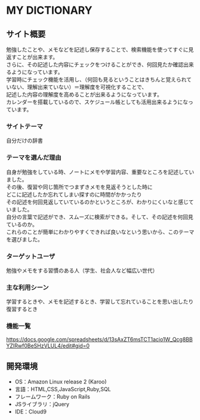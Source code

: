 # MY DICTIONARY

## サイト概要
勉強したことや、メモなどを記述し保存することで、検索機能を使ってすぐに見返すことが出来ます。<br>
さらに、その記述した内容にチェックをつけることができ、何回見たか確認出来るようになっています。<br>
学習時にチェック機能を活用し、（何回も見るということはきちんと覚えられていない、理解出来ていない）＝理解度を可視化することで、<br>
記述した内容の理解度を高めることが出来るようになっています。<br>
カレンダーを搭載しているので、スケジュール帳としても活用出来るようになっています。

### サイトテーマ
自分だけの辞書

### テーマを選んだ理由
自身が勉強をしている時、ノートにメモや学習内容、重要なところを記述していました。<br>
その後、復習や同じ箇所でつまずきメモを見返そうとした時に<br>
どこに記述したか忘れてしまい探すのに時間がかかったり<br>
その記述を何回見返していているのかというところが、わかりにくいなと感じていました。<br>
自分の言葉で記述ができ、スムーズに検索ができる。そして、その記述を何回見ているのか。<br>
これらのことが簡単にわかりやすくできれば良いなという思いから、このテーマを選びました。


### ターゲットユーザ
勉強やメモをする習慣のある人（学生、社会人など幅広い世代）

### 主な利用シーン
学習するときや、メモを記述するとき、学習して忘れていることを思い出したり復習するとき

### 機能一覧
https://docs.google.com/spreadsheets/d/13sAxZT6msTCT1acio1W_Qcg8BBYZIRwf0BeSHzVLUL4/edit#gid=0

## 開発環境
- OS：Amazon Linux release 2 (Karoo)
- 言語：HTML,CSS,JavaScript,Ruby,SQL
- フレームワーク：Ruby on Rails
- JSライブラリ：jQuery
- IDE：Cloud9
